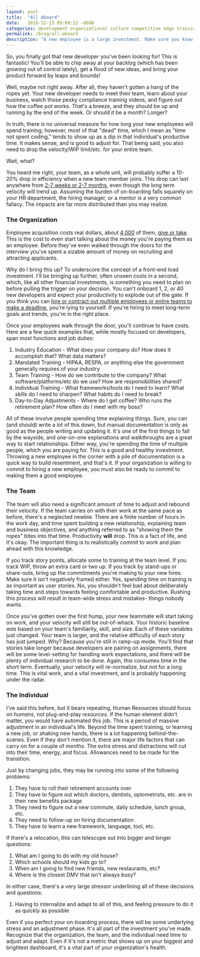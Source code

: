 ```yaml
---
layout: post
title:  "All Aboard"
date:   2018-12-13 09:09:22 -0600
categories: development organizational culture competitive edge training employee agile
permalink: /blog/all-aboard
description: "A new employee is a large investment. Make sure you know just how large that investment is."
---
```


So, you finally got that new developer you've been looking for! This is fantastic! You'll be able to chip away at your backlog (which has been growing out of control lately), get a flood of new ideas, and bring your product forward by leaps and bounds!

Well, maybe not right away. After all, they haven't gotten a hang of the ropes yet. Your new developer needs to meet their team, learn about your business, watch those pesky compliance training videos, and figure out how the coffee pot works. That's a breeze, and they should be up and running by the end of the week. Or should it be a month? Longer?

In truth, there is no universal measure for how long your new employees will spend training; however, most of that "dead" time, which I mean as "time not spent coding," tends to show up as a dip in that individual's productive time. It makes sense, and is good to adjust for. That being said, you also need to drop the velocity/WIP limit/etc. for your entire team.

Wait, what?

You heard me right, your team, as a whole unit, will probably suffer a 10-20% drop in efficiency when a new team member joins. This drop can last anywhere from [2-7 weeks or 2-7 months](https://sloanreview.mit.edu/article/getting-new-hires-up-to-speed-quickly/), even though the long term velocity will trend up. Assuming the burden of on-boarding falls squarely on your HR department, the hiring manager, or a mentor is a very common fallacy. The impacts are far more distributed than you may realize.

### The Organization

Employee acquisition costs real dollars, about [4,000](https://www.glassdoor.com/employers/blog/calculate-cost-per-hire/) of them, [give or take](https://www.shrm.org/about-shrm/press-room/press-releases/pages/human-capital-benchmarking-report.aspx). This is the cost to even start talking about the money you're paying them as an employee. Before they've even walked through the doors for *the interview* you've spent a sizable amount of money on recruiting and attracting applicants.

Why do I bring this up? To underscore the concept of a front-end load investment. I'll be bringing up further, often unseen costs in a second, which, like all other financial investments, is something you need to plan on before pulling the trigger on your decision. You can't onboard 1, 2, or 40 new developers and expect your productivity to explode out of the gate. If you think you can [hire or contract out multiple employees or entire teams to make a deadline](https://en.wikipedia.org/wiki/Brooks%27s_law), you're lying to yourself. If you're hiring to meet long-term goals and trends, you're in the right place.

Once your employees walk through the door, you'll continue to have costs. Here are a few quick examples that, while mostly focused on developers, span most functions and job duties:
1. Industry Education - What does your company do? How does it accomplish that? What data matters?
2. Mandated Training - HIPAA, RESPA, or anything else the government generally requires of your industry
3. Team Training - How do we contribute to the company? What software/platforms/etc do we use? How are responsibilities shared?
4. Individual Training - What frameworks/tools do I need to learn? What skills do I need to sharpen? What habits do I need to break?
5. Day-to-Day Adjustments - Where do I get coffee? Who runs the retirement plan? How often do I meet with my boss?

All of these involve people spending time explaining things. Sure, you can (and should) write a lot of this down, but manual documentation is only as good as the people writing and updating it. It's one of the first things to fall by the wayside, and one-on-one explanations and walkthroughs are a great way to start relationships. Either way, you're spending the time of multiple people, which you are paying for. This is a good and healthy investment. Throwing a new employee in the corner with a pile of documentation is a quick way to build resentment, and that's it. If your organization is willing to commit to hiring a new employee, you must also be ready to commit to making them a good employee.

### The Team

The team will also need a significant amount of time to adjust and rebound their velocity. If the team carries on with their work at the same pace as before, there's a neglected newbie. There are a finite number of hours in the work day, and time spent building a new relationship, explaining team and business objectives, and anything referred to as "showing them the ropes" bites into that time. Productivity **will** drop. This is a fact of life, and it's okay. The important thing is to realistically commit to work and plan ahead with this knowledge.

If you track story points, allocate some to training at the team level. If you track WIP, throw an extra card or two up. If you track by stand-ups or share-outs, bring up the commitments you're making to your new hires. Make sure it isn't negatively framed either. Yes, spending time on training is as important as user stories. No, you shouldn't feel bad about deliberately taking time and steps towards feeling comfortable and productive. Rushing this process will result in team-wide stress and mistakes- things nobody wants.

Once you've gotten over the first hump, your new teammate will start taking on work, and your velocity will still be out-of-whack. Your historic baseline *was* based on your team's familiarity, skill, and size. Each of these variables just changed. Your team is larger, and the relative difficulty of each story has just jumped. Why? Because you're still in ramp-up mode. You'll find that stories take longer because developers are pairing on assignments, there will be some level-setting for handling work expectations, and there will be plenty of individual research to be done. Again, this consumes time in the short term. Eventually, your velocity will re-normalize, but not for a long time. This is vital work, and a vital investment, and is probably happening under the radar.

### The Individual

I've said this before, but it bears repeating, Human Resources should focus on *humans*, not plug-and-play *resources*. If the human element didn't matter, you would have automated this job. This is a period of massive adjustment in an individual's life. Beyond the time spent training, or learning a new job, or shaking new hands, there is a lot happening behind-the-scenes. Even if they don't mention it, there are major life factors that can carry on for a couple of months. The extra stress and distractions will cut into their time, energy, and focus. Allowances need to be made for the transition.

Just by changing jobs, they may be running into some of the following problems:
1. They have to roll their retirement accounts over
2. They have to figure out which doctors, dentists, optometrists, etc. are in their new benefits package
3. They need to figure out a new commute, daily schedule, lunch group, etc.
4. They need to follow-up on hiring documentation
5. They have to learn a new framework, language, tool, etc.

If there's a relocation, this can telescope out into bigger and longer questions:
1. What am I going to do with my old house?
2. Which schools should my kids go to?
3. When am I going to find new friends, new restaurants, etc?
4. Where is the closest DMV that isn't always busy?

In either case, there's a very large stressor underlining all of these decisions and questions:

1. Having to internalize and adapt to all of this, and feeling pressure to do it as quickly as possible

Even if you perfect your on-boarding process, there will be some underlying stress and an adjustment phase. It's all part of the investment you've made. Recognize that the organization, the team, and the individual need time to adjust and adapt. Even if it's not a metric that shows up on your biggest and brightest dashboard, it's a vital part of your organization's health.
